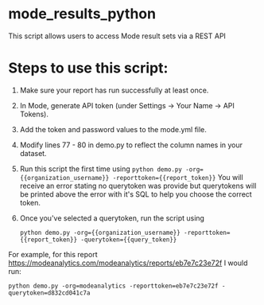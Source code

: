 # mode_results_python
This script allows users to access Mode result sets via a REST API


# Steps to use this script:

1.  Make sure your report has run successfully at least once.
2.  In Mode, generate API token (under Settings -> Your Name -> API Tokens).
3.  Add the token and password values to the mode.yml file.
4.  Modify lines 77 - 80 in demo.py to reflect the column names in your dataset.
4.  Run this script the first time using 
    `python demo.py -org={{organization_username}} -reporttoken={{report_token}}`
    You will receive an error stating no querytoken was provide but querytokens will be printed above the error with it's SQL to help you choose the correct token.  
4.  Once you've selected a querytoken, run the script using 

    `python demo.py -org={{organization_username}} -reporttoken={{report_token}} -querytoken={{query_token}}`

For example, for this report https://modeanalytics.com/modeanalytics/reports/eb7e7c23e72f I would run:

`python demo.py -org=modeanalytics -reporttoken=eb7e7c23e72f -querytoken=d832cd041c7a`


